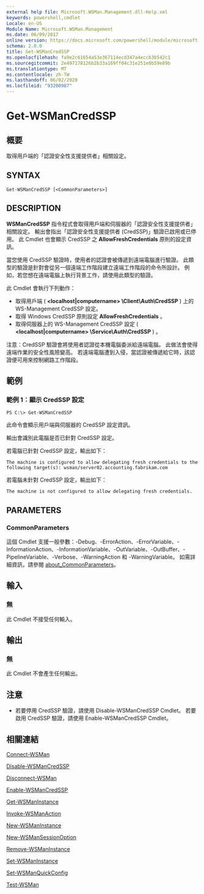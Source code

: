 ```yaml
---
external help file: Microsoft.WSMan.Management.dll-Help.xml
keywords: powershell,cmdlet
Locale: en-US
Module Name: Microsoft.WSMan.Management
ms.date: 06/09/2017
online version: https://docs.microsoft.com/powershell/module/microsoft.wsman.management/get-wsmancredssp?view=powershell-7&WT.mc_id=ps-gethelp
schema: 2.0.0
title: Get-WSManCredSSP
ms.openlocfilehash: fa9e2c61654a53e367114ecd347a4eccb3b542c1
ms.sourcegitcommit: 2e497178126b2b33a169ff04c31e251e0b59e89b
ms.translationtype: MT
ms.contentlocale: zh-TW
ms.lasthandoff: 06/02/2020
ms.locfileid: "93200987"
---
```

# Get-WSManCredSSP

## 概要
取得用戶端的「認證安全性支援提供者」相關設定。

## SYNTAX

```
Get-WSManCredSSP [<CommonParameters>]
```

## DESCRIPTION
**WSManCredSSP** 指令程式會取得用戶端和伺服器的「認證安全性支援提供者」相關設定。
輸出會指出「認證安全性支援提供者 (CredSSP)」驗證已啟用或已停用。
此 Cmdlet 也會顯示 CredSSP 之 **AllowFreshCredentials** 原則的設定資訊。

當您使用 CredSSP 驗證時，使用者的認證會被傳遞到遠端電腦進行驗證。
此類型的驗證是針對會從另一個遠端工作階段建立遠端工作階段的命令所設計。
例如，若您想在遠端電腦上執行背景工作，請使用此類型的驗證。

此 Cmdlet 會執行下列動作：

- 取得用戶端 ( **\<localhost|computername\> \Client\Auth\CredSSP** ) 上的 WS-Management CredSSP 設定。
- 取得 Windows CredSSP 原則設定 **AllowFreshCredentials** 。
- 取得伺服器上的 WS-Management CredSSP 設定 ( **\<localhost|computername\> \Service\Auth\CredSSP** ) 。

注意：CredSSP 驗證會將使用者認證從本機電腦委派給遠端電腦。
此做法會使得遠端作業的安全性風險變高。
若遠端電腦遭到入侵，當認證被傳遞給它時，該認證便可用來控制網路工作階段。

## 範例

### 範例 1︰顯示 CredSSP 設定

```
PS C:\> Get-WSManCredSSP
```

此命令會顯示用戶端與伺服器的 CredSSP 設定資訊。

輸出會識別此電腦是否已針對 CredSSP 設定。

若電腦已針對 CredSSP 設定，輸出如下：

`The machine is configured to allow delegating fresh credentials to the following target(s): wsman/server02.accounting.fabrikam.com`

若電腦未針對 CredSSP 設定，輸出如下：

`The machine is not configured to allow delegating fresh credentials.`

## PARAMETERS

### CommonParameters
這個 Cmdlet 支援一般參數：-Debug、-ErrorAction、-ErrorVariable、-InformationAction、-InformationVariable、-OutVariable、-OutBuffer、-PipelineVariable、-Verbose、-WarningAction 和 -WarningVariable。 如需詳細資訊，請參閱 [about_CommonParameters](https://go.microsoft.com/fwlink/?LinkID=113216)。

## 輸入

### 無
此 Cmdlet 不接受任何輸入。

## 輸出

### 無
此 Cmdlet 不會產生任何輸出。

## 注意

* 若要停用 CredSSP 驗證，請使用 Disable-WSManCredSSP Cmdlet。 若要啟用 CredSSP 驗證，請使用 Enable-WSManCredSSP Cmdlet。

## 相關連結

[Connect-WSMan](Connect-WSMan.md)

[Disable-WSManCredSSP](Disable-WSManCredSSP.md)

[Disconnect-WSMan](Disconnect-WSMan.md)

[Enable-WSManCredSSP](Enable-WSManCredSSP.md)

[Get-WSManInstance](Get-WSManInstance.md)

[Invoke-WSManAction](Invoke-WSManAction.md)

[New-WSManInstance](New-WSManInstance.md)

[New-WSManSessionOption](New-WSManSessionOption.md)

[Remove-WSManInstance](Remove-WSManInstance.md)

[Set-WSManInstance](Set-WSManInstance.md)

[Set-WSManQuickConfig](Set-WSManQuickConfig.md)

[Test-WSMan](Test-WSMan.md)
